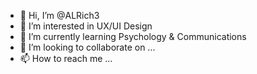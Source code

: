 - 👋 Hi, I’m @ALRich3
- 👀 I’m interested in UX/UI Design
- 🌱 I’m currently learning Psychology & Communications
- 💞️ I’m looking to collaborate on ...
- 📫 How to reach me ...

<!---
ALRich3/ALRich3 is a ✨ special ✨ repository because its `README.md` (this file) appears on your GitHub profile.
You can click the Preview link to take a look at your changes.
--->
